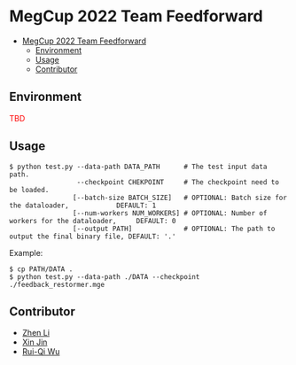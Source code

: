 # MegCup 2022 Team Feedforward

- [MegCup 2022 Team Feedforward](#megcup-2022-team-feedforward)
  - [Environment](#environment)
  - [Usage](#usage)
  - [Contributor](#contributor)


## Environment

<font color=red>TBD</font>

## Usage

```shell
$ python test.py --data-path DATA_PATH      # The test input data path.
                 --checkpoint CHEKPOINT     # The checkpoint need to be loaded.
                [--batch-size BATCH_SIZE]   # OPTIONAL: Batch size for the dataloader,            DEFAULT: 1
                [--num-workers NUM_WORKERS] # OPTIONAL: Number of workers for the dataloader,     DEFAULT: 0
                [--output PATH]             # OPTIONAL: The path to output the final binary file, DEFAULT: '.'
```

Example:
```shell
$ cp PATH/DATA .
$ python test.py --data-path ./DATA --checkpoint ./feedback_restormer.mge
```

## Contributor

- [Zhen Li](https://github.com/Paper99)
- [Xin Jin](https://github.com/Srameo)
- [Rui-Qi Wu](https://github.com/RQ-Wu)
